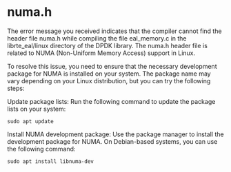 # numa.h

The error message you received indicates that the compiler cannot find the header file numa.h while compiling the file eal_memory.c in the librte_eal/linux directory of the DPDK library. The numa.h header file is related to NUMA (Non-Uniform Memory Access) support in Linux.

To resolve this issue, you need to ensure that the necessary development package for NUMA is installed on your system. The package name may vary depending on your Linux distribution, but you can try the following steps:

Update package lists: Run the following command to update the package lists on your system:

```
sudo apt update
```

Install NUMA development package: Use the package manager to install the development package for NUMA. On Debian-based systems, you can use the following command:

```
sudo apt install libnuma-dev
```
